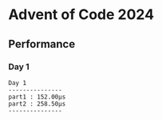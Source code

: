 # Advent of Code 2024

## Performance
### Day 1

````
Day 1
---------------
part1 : 152.00µs
part2 : 258.50µs
---------------
````